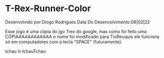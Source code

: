 # T-Rex-Runner-Color 

Desenvolvido por:Diogo Rodrigues
Data Do Desenvolvimento:08|02|22

Esse jogo é uma cópia do jgo Trex do google,
mas como foi feito uma CÓPIAAAAAAAAAAAA o nome foi modificado para TioReuquis
ele funciona só em computadores com a tecla "SPACE" (futuramente).

tchau iii tchauTchau
